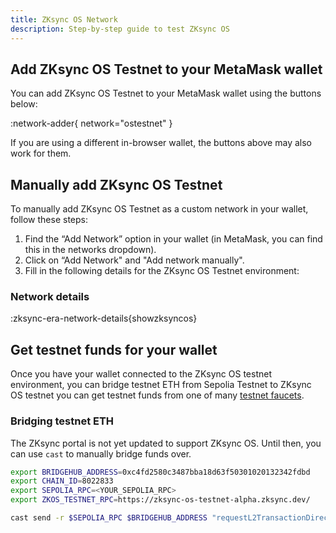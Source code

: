 ```yaml
---
title: ZKsync OS Network
description: Step-by-step guide to test ZKsync OS
---
```


## Add ZKsync OS Testnet to your MetaMask wallet

You can add ZKsync OS Testnet to your MetaMask wallet using the buttons below:

<!-- // cspell: disable -->
:network-adder{ network="ostestnet" }
<!-- // cspell: enable -->

If you are using a different in-browser wallet, the buttons above may also work for them.

## Manually add ZKsync OS Testnet

To manually add ZKsync OS Testnet as a custom network in your wallet, follow these steps:

1. Find the “Add Network” option in your wallet (in MetaMask, you can find this in the networks dropdown).
1. Click on “Add Network" and "Add network manually".
1. Fill in the following details for the ZKsync OS Testnet environment:

### Network details

<!-- // cspell: disable -->
:zksync-era-network-details{showzksyncos}
<!-- // cspell: enable -->

## Get testnet funds for your wallet

Once you have your wallet connected to the ZKsync OS testnet environment,
you can bridge testnet ETH from Sepolia Testnet to ZKsync OS testnet
you can get testnet funds from one of many [testnet faucets](/zksync-network/ecosystem/network-faucets#sepolia-faucets).

### Bridging testnet ETH

The ZKsync portal is not yet updated to support ZKsync OS.
Until then, you can use `cast` to manually bridge funds over.

<!-- // cspell: disable -->
```bash
export BRIDGEHUB_ADDRESS=0xc4fd2580c3487bba18d63f50301020132342fdbd
export CHAIN_ID=8022833
export SEPOLIA_RPC=<YOUR_SEPOLIA_RPC>
export ZKOS_TESTNET_RPC=https://zksync-os-testnet-alpha.zksync.dev/
```
<!-- // cspell: enable -->

```bash
cast send -r $SEPOLIA_RPC $BRIDGEHUB_ADDRESS "requestL2TransactionDirect((uint256,uint256,address,uint256,bytes,uint256,uint256,bytes[],address))" "($CHAIN_ID,10082500523200050,$ADDRESS,50,0x,300000,800,[],$ADDRESS)" --value <VALUE> --private-key=$PRIVATE_KEY
```
